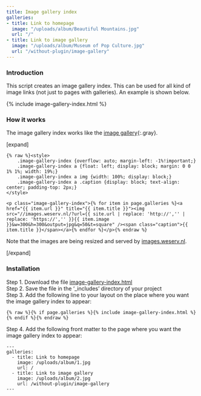 ```yaml
---
title: Image gallery index
galleries:
- title: Link to homepage
  image: "/uploads/album/Beautiful Mountains.jpg"
  url: "/"
- title: Link to image gallery
  image: "/uploads/album/Museum of Pop Culture.jpg"
  url: "/without-plugin/image-gallery"
---
```


### Introduction

This script creates an image gallery index. This can be used for all kind of image links (not just to pages with galleries). An example is shown below.

{% include image-gallery-index.html %}

### How it works

The image gallery index works like the [image gallery](/without-plugin/image-gallery){:.gray}.

[expand]

```
{% raw %}<style>
    .image-gallery-index {overflow: auto; margin-left: -1%!important;}
    .image-gallery-index a {float: left; display: block; margin: 0 0 1% 1%; width: 19%;}
    .image-gallery-index a img {width: 100%; display: block;}
    .image-gallery-index a .caption {display: block; text-align: center; padding-top: 2px;}
</style>

<p class="image-gallery-index">{% for item in page.galleries %}<a href="{{ item.url }}" title="{{ item.title }}"><img src="//images.weserv.nl/?url={{ site.url | replace: 'http://','' | replace: 'https://','' }}{{ item.image }}&w=300&h=300&output=jpg&q=50&t=square" /><span class="caption">{{ item.title }}</span></a>{% endfor %}</p>{% endraw %}
```

Note that the images are being resized and served by [images.weserv.nl](https://images.weserv.nl).

[/expand]

### Installation

Step 1. Download the file [image-gallery-index.html](https://raw.githubusercontent.com/jhvanderschee/jekyllcodex/gh-pages/_includes/image-gallery-index.html)
<br />Step 2. Save the file in the ‘_includes’ directory of your project
<br />Step 3. Add the following line to your layout on the place where you want the image gallery index to appear:

```
{% raw %}{% if page.galleries %}{% include image-gallery-index.html %}{% endif %}{% endraw %}
```

Step 4. Add the following front matter to the page where you want the image gallery index to appear:

```
---
galleries:
  - title: Link to homepage
    image: /uploads/album/1.jpg
    url: /
  - title: Link to image gallery
    image: /uploads/album/2.jpg
    url: /without-plugin/image-gallery
---
```